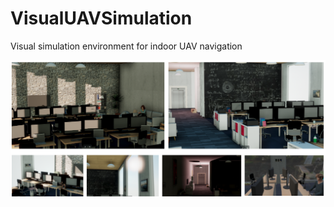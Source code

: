 # VisualUAVSimulation
Visual simulation environment for indoor UAV navigation

![](imgs/title.png?raw=true)
